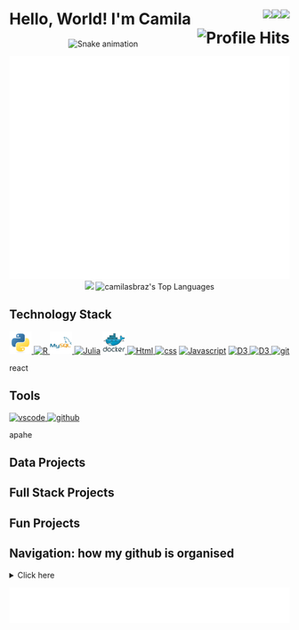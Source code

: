 <h1> Hello, World!  I'm Camila <a align="right" href = "discordapp.com/users/camilabraz"><img align="right" src="https://img.shields.io/badge/Discord-7289DA?style=for-the-badge&logo=discord&logoColor=white" target="_blank"></a> <a align="right" href = "mailto:camilabraz03@gmail.com"><img align="right" src="https://img.shields.io/badge/Gmail-D14836?style=for-the-badge&logo=gmail&logoColor=white" target="_blank"></a><a align="right" href = "https://www.linkedin.com/in/camila-sbraz/"><img align="right" src="https://img.shields.io/badge/-LinkedIn-%230077B5?style=for-the-badge&logo=linkedin&logoColor=white" target="_blank"></a><img align="right" alt="Profile Hits" src="https://komarev.com/ghpvc/?username=camilasbraz&style=flat-square"></h1>


<div align="center" style="display: inline_block">
  
![Snake animation](https://github.com/camilasbraz/camilasbraz/blob/output/github-contribution-grid-snake.svg)



<div style="width: 100%;">
  <a href="https://github.com/camilasbraz/camilasbraz/blame/main/terminal.svg">
    <img src="terminal.svg" style="width: 600px; height: 400px;" alt="Svg source">
  </a>
</div>
  <img src="http://github-readme-streak-stats.herokuapp.com?user=camilasbraz&theme=github-dark-blue&date_format=M%20j%5B%2C%20Y%5D"/>
  <img  src="https://github-readme-stats.vercel.app/api/top-langs/?username=camilasbraz&layout=compact&card_width=275&theme=github_dark&langs_count=8&hide=langs,separadas,por,virugula4&exclude_repo=separar-reps,por-virgula" alt="camilasbraz's Top Languages" width="295" alling = "right""/>
</div>
</div>

## Technology Stack

<a href="https://www.python.org" target="_blank" rel="noreferrer"> <img src="https://raw.githubusercontent.com/devicons/devicon/master/icons/python/python-original.svg" alt="python" width="40" height="40"/> </a>
<a href="https://www.r-project.org" target="_blank" rel="noreferrer"> <img src="https://cdn.jsdelivr.net/gh/devicons/devicon/icons/r/r-original.svg" alt="R" width="40" height="40"/> </a>
<a href="https://www.mysql.com/" target="_blank" rel="noreferrer"> <img src="https://raw.githubusercontent.com/devicons/devicon/master/icons/mysql/mysql-original-wordmark.svg" alt="mysql" width="40" height="40"/> </a><a href="https://julialang.org" target="_blank" rel="noreferrer"> <img src="https://cdn.jsdelivr.net/gh/devicons/devicon/icons/julia/julia-original.svg" alt="Julia" width="40" height="40"/></a>
<a href="https://www.docker.com/" target="_blank" rel="noreferrer"> <img src="https://raw.githubusercontent.com/devicons/devicon/master/icons/docker/docker-original-wordmark.svg" alt="docker" width="40" height="40"/> </a>
<a href="[https://www.r-project.org](https://developer.mozilla.org/pt-BR/docs/Web/HTML)" target="_blank" rel="noreferrer"> <img src="https://cdn.jsdelivr.net/gh/devicons/devicon/icons/html5/html5-plain-wordmark.svg" alt="Html" width="40" height="40"/> </a>
<a href="https://developer.mozilla.org/pt-BR/docs/Web/CSS" target="_blank" rel="noreferrer"> <img src="https://cdn.jsdelivr.net/gh/devicons/devicon/icons/css3/css3-plain-wordmark.svg" alt="css" width="40" height="40"/></a>
<a href="https://developer.mozilla.org/pt-BR/docs/Web/JavaScript" target="_blank" rel="noreferrer"> <img src="https://cdn.jsdelivr.net/gh/devicons/devicon/icons/javascript/javascript-original.svg" alt="Javascript" width="40" height="40"/></a>
<a href="https://d3js.org" target="_blank" rel="noreferrer"> <img src="https://cdn.jsdelivr.net/gh/devicons/devicon/icons/d3js/d3js-plain.svg" alt="D3" width="40"/> </a>
<a href="https://en.wikipedia.org/wiki/C_(programming_language)" target="_blank" rel="noreferrer"> <img src="https://cdn.jsdelivr.net/gh/devicons/devicon/icons/c/c-plain.svg" alt="D3" width="40"/> </a>
<a href="https://git-scm.com/" target="_blank" rel="noreferrer"> <img src="https://www.vectorlogo.zone/logos/git-scm/git-scm-icon.svg" alt="git" width="40" height="40"/> </a>

react


## Tools
<a href="https://code.visualstudio.com/" target="_blank"> <img src="https://cdn.jsdelivr.net/gh/devicons/devicon/icons/vscode/vscode-original.svg" alt="vscode" width="40" height="40"/> </a>
<a href="https://github.com" target="_blank"> <img src="https://cdn.jsdelivr.net/gh/devicons/devicon/icons/github/github-original.svg" alt="github" width="40" height="40"/> </a>

apahe

## Data Projects


## Full Stack Projects
<!---- [![](https://img.shields.io/badge/-🧬%20My%20Website-000)](https://github.com/adamalston/v2)
[![](https://img.shields.io/badge/-🦠%20COVID‑19%20Dashboard-000)](https://github.com/adamalston/COVID-19-Dashboard)
[![](https://img.shields.io/badge/-📝%20Summarizer-000)](https://github.com/adamalston/Summarizer)
[![](https://img.shields.io/badge/-🔬%20Overwatch-000)](https://github.com/adamalston/overwatch)
[![](https://img.shields.io/badge/-🛰%20KubeSat-000)](https://github.com/adamalston/kubesat)
[![](https://img.shields.io/badge/-🔊%20Voice%20Poker-000)](https://github.com/adamalston/Poker)
[![](https://img.shields.io/badge/-🗺%20PokémonGo%20Map-000)](https://github.com/adamalston/PokemonGo-Map)--->

## Fun Projects


## Navigation: how my github is organised
<details>
  <summary>Click here</summary>
  
  ### Heading
  1. Foo
  2. Bar
     * Baz
     * Qux

### Some Code

```js
function logSomething(something) {
  JSONNNNNNN
  console.log("Something", something);
}
```

</details>


![Achievment metrics](https://github.com/camilasbraz/camilasbraz/blob/output/metrics.plugin.achievements.compact.svg)

<!---- 👋 Hi, I’m @camilasbraz
https://zzetao.github.io/awesome-github-profile/
- 👀 I’m interested in data science, new programing languages, coding
- 🌱 I’m currently learning javascript, julia and python
- 📫 How to reach me: instagram @_camilabraz | email: camilabraz03@gmail.com


camilasbraz/camilasbraz is a ✨ special ✨ repository because its `README.md` (this file) appears on your GitHub profile.
You can click the Preview link to take a look at your changes.
<div align="center">

[![trophy](https://github-profile-trophy.vercel.app/?username=camilasbraz&theme=onedark)](https://github.com/ryo-ma/github-profile-trophy)

</div>

--->
<!---- 💞️ I’m looking to collaborate on ...---><div align="center">





